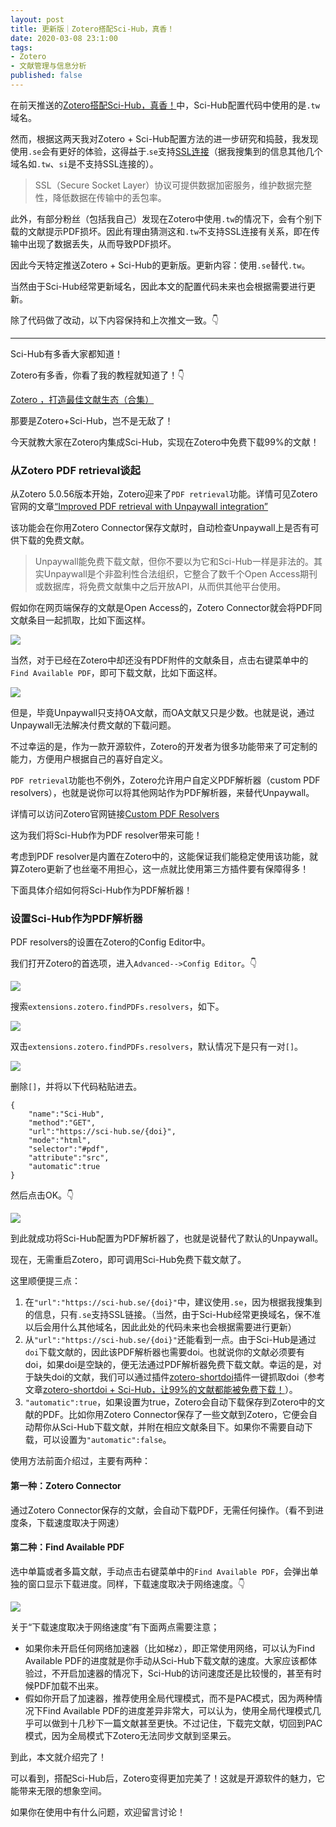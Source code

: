 ```yaml
---
layout: post
title: 更新版｜Zotero搭配Sci-Hub，真香！
date: 2020-03-08 23:1:00
tags: 
- Zotero
- 文献管理与信息分析
published: false
---
```


在前天推送的[Zotero搭配Sci-Hub，真香！](https://mp.weixin.qq.com/s/q7fZJVZbFaL_xwtRxivD2w)中，Sci-Hub配置代码中使用的是`.tw`域名。

然而，根据这两天我对Zotero + Sci-Hub配置方法的进一步研究和捣鼓，我发现使用`.se`会有更好的体验，这得益于.`se`支持[SSL连接](https://en.wikipedia.org/wiki/Transport_Layer_Security "SSL连接")（据我搜集到的信息其他几个域名如`.tw`、`si`是不支持SSL连接的）。

> SSL（Secure Socket Layer）协议可提供数据加密服务，维护数据完整性，降低数据在传输中的丢包率。

此外，有部分粉丝（包括我自己）发现在Zotero中使用`.tw`的情况下，会有个别下载的文献提示PDF损坏。因此有理由猜测这和`.tw`不支持SSL连接有关系，即在传输中出现了数据丢失，从而导致PDF损坏。

因此今天特定推送Zotero + Sci-Hub的更新版。更新内容：使用`.se`替代`.tw`。

当然由于Sci-Hub经常更新域名，因此本文的配置代码未来也会根据需要进行更新。

除了代码做了改动，以下内容保持和上次推文一致。👇

---

Sci-Hub有多香大家都知道！

Zotero有多香，你看了我的教程就知道了！👇

[Zotero ，打造最佳文献生态（合集）](https://mp.weixin.qq.com/s/ieAFVV4LmbeB1N5fHR9l4g)

那要是Zotero+Sci-Hub，岂不是无敌了！

今天就教大家在Zotero内集成Sci-Hub，实现在Zotero中免费下载99%的文献！

### 从Zotero PDF retrieval谈起

从Zotero 5.0.56版本开始，Zotero迎来了`PDF retrieval`功能。详情可见Zotero官网的文章[“Improved PDF retrieval with Unpaywall integration”](https://www.zotero.org/blog/improved-pdf-retrieval-with-unpaywall-integration/ "Improved PDF retrieval with Unpaywall integration")

该功能会在你用Zotero Connector保存文献时，自动检查Unpaywall上是否有可供下载的免费文献。

> Unpaywall能免费下载文献，但你不要以为它和Sci-Hub一样是非法的。其实Unpaywall是个非盈利性合法组织，它整合了数千个Open Access期刊或数据库，将免费文献集中之后开放API，从而供其他平台使用。

假如你在网页端保存的文献是Open Access的，Zotero Connector就会将PDF同文献条目一起抓取，比如下面这样。

![](https://tva1.sinaimg.cn/large/00831rSTly1gco4ykyxfmj30ja0eqdgm.jpg)

当然，对于已经在Zotero中却还没有PDF附件的文献条目，点击右键菜单中的`Find Available PDF`，即可下载文献，比如下面这样。

![](https://tva1.sinaimg.cn/large/00831rSTly1gco4zvgy6dj30hs0dkta7.jpg)

但是，毕竟Unpaywall只支持OA文献，而OA文献又只是少数。也就是说，通过Unpaywall无法解决付费文献的下载问题。

不过幸运的是，作为一款开源软件，Zotero的开发者为很多功能带来了可定制的能力，方便用户根据自己的喜好自定义。

`PDF retrieval`功能也不例外，Zotero允许用户自定义PDF解析器（custom PDF resolvers），也就是说你可以将其他网站作为PDF解析器，来替代Unpaywall。

详情可以访问Zotero官网链接[Custom PDF Resolvers](https://www.zotero.org/support/kb/custom_pdf_resolvers "Custom PDF Resolvers")

这为我们将Sci-Hub作为PDF resolver带来可能！

考虑到PDF resolver是内置在Zotero中的，这能保证我们能稳定使用该功能，就算Zotero更新了也丝毫不用担心，这一点就比使用第三方插件要有保障得多！

下面具体介绍如何将Sci-Hub作为PDF解析器！

### 设置Sci-Hub作为PDF解析器

PDF resolvers的设置在Zotero的Config Editor中。

我们打开Zotero的首选项，进入`Advanced-->Config Editor`。👇

![](https://tva1.sinaimg.cn/large/00831rSTly1gco5hwc768j30js0jagms.jpg)

搜索`extensions.zotero.findPDFs.resolvers`，如下。

![](https://tva1.sinaimg.cn/large/00831rSTly1gco5ja3psoj30lq0doq3p.jpg)

双击`extensions.zotero.findPDFs.resolvers`，默认情况下是只有一对`[]`。

![](https://tva1.sinaimg.cn/large/00831rSTly1gco5lfdhorj30lq0domxp.jpg)

删除`[]`，并将以下代码粘贴进去。

```
{
    "name":"Sci-Hub",
    "method":"GET",
    "url":"https://sci-hub.se/{doi}",
    "mode":"html",
    "selector":"#pdf",
    "attribute":"src",
    "automatic":true
}
```

然后点击OK。👇

![](https://tva1.sinaimg.cn/large/00831rSTly1gco5ou6xfcj30lq0dot9c.jpg)

到此就成功将Sci-Hub配置为PDF解析器了，也就是说替代了默认的Unpaywall。

现在，无需重启Zotero，即可调用Sci-Hub免费下载文献了。

这里顺便提三点：

1. 在`"url":"https://sci-hub.se/{doi}"`中，建议使用`.se`，因为根据我搜集到的信息，只有`.se`支持SSL链接。（当然，由于Sci-Hub经常更换域名，保不准以后会用什么其他域名，因此此处的代码未来也会根据需要进行更新）
2. 从`"url":"https://sci-hub.se/{doi}"`还能看到一点。由于Sci-Hub是通过`doi`下载文献的，因此该PDF解析器也需要doi。也就说你的文献必须要有doi，如果doi是空缺的，便无法通过PDF解析器免费下载文献。幸运的是，对于缺失doi的文献，我们可以通过插件[zotero-shortdoi](https://github.com/bwiernik/zotero-shortdoi/releases "zotero-shortdoi")插件一键抓取doi（参考文章[zotero-shortdoi + Sci-Hub，让99%的文献都能被免费下载！](https://mp.weixin.qq.com/s/9UAMrbfHKnmG4tZ7rvnnGA)）。
2. `"automatic":true`，如果设置为true，Zotero会自动下载保存到Zotero中的文献的PDF。比如你用Zotero Connector保存了一些文献到Zotero，它便会自动帮你从Sci-Hub下载文献，并附在相应文献条目下。如果你不需要自动下载，可以设置为`"automatic":false`。

使用方法前面介绍过，主要有两种：

#### 第一种：Zotero Connector

通过Zotero Connector保存的文献，会自动下载PDF，无需任何操作。（看不到进度条，下载速度取决于网速）

#### 第二种：Find Available PDF

选中单篇或者多篇文献，手动点击右键菜单中的`Find Available PDF`，会弹出单独的窗口显示下载进度。同样，下载速度取决于网络速度。👇

![](https://tva1.sinaimg.cn/large/00831rSTly1gco69l2iunj30ie09iaac.jpg)

关于“下载速度取决于网络速度”有下面两点需要注意；

- 如果你未开启任何网络加速器（比如梯z），即正常使用网络，可以认为Find Available PDF的进度就是你手动从Sci-Hub下载文献的速度。大家应该都体验过，不开启加速器的情况下，Sci-Hub的访问速度还是比较慢的，甚至有时候PDF加载不出来。
- 假如你开启了加速器，推荐使用全局代理模式，而不是PAC模式，因为两种情况下Find Available PDF的进度差异非常大，可以认为，使用全局代理模式几乎可以做到十几秒下一篇文献甚至更快。不过记住，下载完文献，切回到PAC模式，因为全局模式下Zotero无法同步文献到坚果云。

到此，本文就介绍完了！

可以看到，搭配Sci-Hub后，Zotero变得更加完美了！这就是开源软件的魅力，它能带来无限的想象空间。

如果你在使用中有什么问题，欢迎留言讨论！